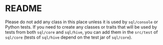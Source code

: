README
======

Please do not add any class in this place unless it is used by `sql/console` or Python tests.
If you need to create any classes or traits that will be used by tests from both `sql/core` and
`sql/hive`, you can add them in the `src/test` of `sql/core` (tests of `sql/hive`
depend on the test jar of `sql/core`).

